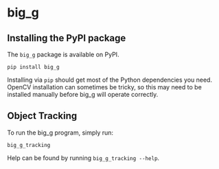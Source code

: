 # big\_g

## Installing the PyPI package

The ``big_g`` package is available on PyPI.

    pip install big_g

Installing via ``pip`` should get most of the Python dependencies you need.
OpenCV installation can sometimes be tricky, so this may need to be installed
manually before big\_g will operate correctly.

## Object Tracking

To run the big\_g program, simply run:

    big_g_tracking

Help can be found by running `big_g_tracking --help`.
